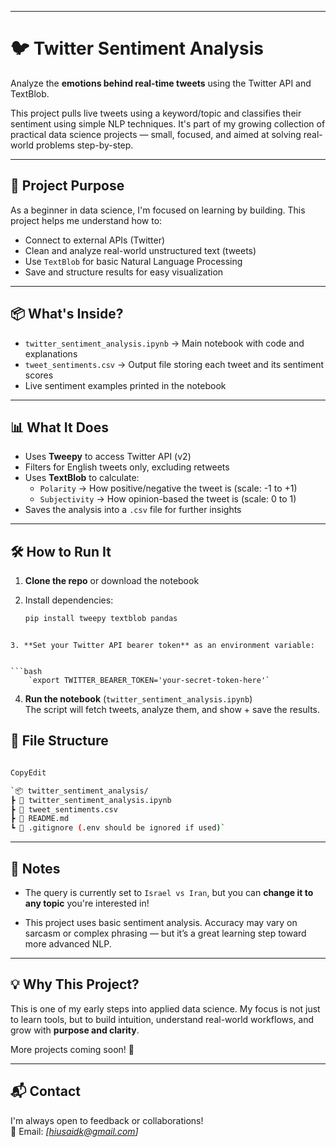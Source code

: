 ___
# 🐦 Twitter Sentiment Analysis

Analyze the **emotions behind real-time tweets** using the Twitter API and TextBlob.

This project pulls live tweets using a keyword/topic and classifies their sentiment using simple NLP techniques. It's part of my growing collection of practical data science projects — small, focused, and aimed at solving real-world problems step-by-step.

---

## 🚀 Project Purpose

As a beginner in data science, I'm focused on learning by building. This project helps me understand how to:

- Connect to external APIs (Twitter)
- Clean and analyze real-world unstructured text (tweets)
- Use `TextBlob` for basic Natural Language Processing
- Save and structure results for easy visualization

---

## 📦 What's Inside?

- `twitter_sentiment_analysis.ipynb` → Main notebook with code and explanations
- `tweet_sentiments.csv` → Output file storing each tweet and its sentiment scores
- Live sentiment examples printed in the notebook

---

## 📊 What It Does

- Uses **Tweepy** to access Twitter API (v2)
- Filters for English tweets only, excluding retweets
- Uses **TextBlob** to calculate:
  - `Polarity` → How positive/negative the tweet is (scale: -1 to +1)
  - `Subjectivity` → How opinion-based the tweet is (scale: 0 to 1)
- Saves the analysis into a `.csv` file for further insights

---

## 🛠️ How to Run It

1. **Clone the repo** or download the notebook  
2. Install dependencies:

   ```bash
   pip install tweepy textblob pandas
```

3. **Set your Twitter API bearer token** as an environment variable:
    
    
```bash
    `export TWITTER_BEARER_TOKEN='your-secret-token-here'` 
```

4. **Run the notebook** (`twitter_sentiment_analysis.ipynb`)  
The script will fetch tweets, analyze them, and show + save the results.

## 📁 File Structure

```bash

CopyEdit

`📦 twitter_sentiment_analysis/  
┣ 📄 twitter_sentiment_analysis.ipynb  
┣ 📄 tweet_sentiments.csv  
┣ 📄 README.md  
┗ 📄 .gitignore (.env should be ignored if used)`
```

---

## 📌 Notes

- The query is currently set to `Israel vs Iran`, but you can **change it to any topic** you're interested in!
    
- This project uses basic sentiment analysis. Accuracy may vary on sarcasm or complex phrasing — but it’s a great learning step toward more advanced NLP.
    

---

## 💡 Why This Project?

This is one of my early steps into applied data science. My focus is not just to learn tools, but to build intuition, understand real-world workflows, and grow with **purpose and clarity**.

More projects coming soon! 🚀

---

## 📬 Contact

I'm always open to feedback or collaborations!  
📧 Email: _[hiusaidk@gmail.com]_ 
